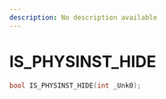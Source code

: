 ```yaml
---
description: No description available 
---
```


# IS_PHYSINST_HIDE

```cpp
bool IS_PHYSINST_HIDE(int _Unk0);
```